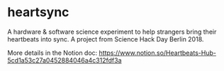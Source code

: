 # heartsync
A hardware &amp; software science experiment to help strangers bring their heartbeats into sync. A project from Science Hack Day Berlin 2018.

More details in the Notion doc: https://www.notion.so/Heartbeats-Hub-5cd1a53c27a0452884046a4c312fdf3a
